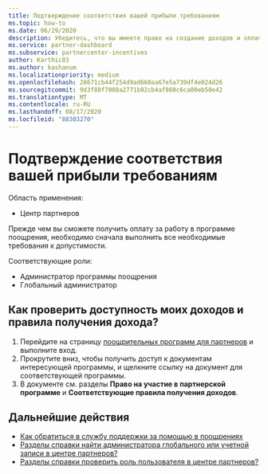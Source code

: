 ```yaml
---
title: Подтверждение соответствия вашей прибыли требованиям
ms.topic: how-to
ms.date: 06/29/2020
description: Убедитесь, что вы имеете право на создание доходов и оплачиваете в рамках программы поощрения.
ms.service: partner-dashboard
ms.subservice: partnercenter-incentives
author: Karthic83
ms.author: kashanum
ms.localizationpriority: medium
ms.openlocfilehash: 28671cb44f254d9ad660aa67e5a739df4e024d26
ms.sourcegitcommit: 9d3f88f7008a2771b02cb4af860c6ca00eb50e42
ms.translationtype: MT
ms.contentlocale: ru-RU
ms.lasthandoff: 08/17/2020
ms.locfileid: "88303270"
---
```

# <a name="confirm-your-earnings-eligibility"></a>Подтверждение соответствия вашей прибыли требованиям

Область применения:

- Центр партнеров

Прежде чем вы сможете получить оплату за работу в программе поощрения, необходимо сначала выполнить все необходимые требования к допустимости.

Соответствующие роли:

- Администратор программы поощрения
- Глобальный администратор

## <a name="how-do-i-check-my-earning-eligibility-and-revenue-rules"></a>Как проверить доступность моих доходов и правила получения дохода?

1. Перейдите на страницу [поощрительных программ для партнеров](https://partner.microsoft.com/membership/partner-incentives) и выполните вход.
2. Прокрутите вниз, чтобы получить доступ к документам интересующей программы, и щелкните ссылку на документ для соответствующей программы.
3. В документе см. разделы **Право на участие в партнерской программе** и **Соответствующие правила получения доходов**.

## <a name="next-steps"></a>Дальнейшие действия

- [Как обратиться в службу поддержки за помощью в поощрениях](https://support.microsoft.com/help/4014850)
- [Разделы справки найти администратора глобального или учетной записи в центре партнеров?](https://support.microsoft.com/help/4534519)
- [Разделы справки проверить роль пользователя в центре партнеров?](https://support.microsoft.com/help/4534700)
